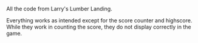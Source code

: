 All the code from Larry's Lumber Landing.

Everything works as intended except for the score counter and highscore. While they work in counting the score, they do not display correctly in the game.
